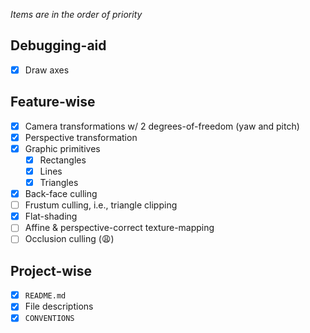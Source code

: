 *Items are in the order of priority*

## Debugging-aid

- [x] Draw axes

## Feature-wise

- [x] Camera transformations w/ 2 degrees-of-freedom (yaw and pitch)
- [x] Perspective transformation
- [x] Graphic primitives
    - [x] Rectangles
    - [x] Lines
    - [x] Triangles
- [x] Back-face culling
- [ ] Frustum culling, i.e., triangle clipping
- [x] Flat-shading
- [ ] Affine & perspective-correct texture-mapping
- [ ] Occlusion culling (😩)

## Project-wise

- [x] `README.md`
- [x] File descriptions
- [x] `CONVENTIONS`
